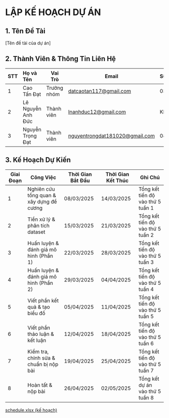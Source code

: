 # LẬP KẾ HOẠCH DỰ ÁN

## 1. Tên Đề Tài  
[Tên đề tài của dự án]  

## 2. Thành Viên & Thông Tin Liên Hệ  
| STT | Họ và Tên            | Vai Trò      | Email                          | SĐT        |
|:----|:---------------------|--------------|--------------------------------|:-----------|
| 1   | Cao Tấn Đạt          | Trưởng nhóm  | datcaotan117@gmail.com         | 0394660908 |
| 2   | Lê Nguyễn Anh Đức    | Thành viên   | lnanhduc12@gmail.com           | Không có   |
| 3   | Nguyễn Trọng Đạt     | Thành viên   | nguyentrongdat181020@gmail.com | 0896445421 |


## 3. Kế Hoạch Dự Kiến  
| Giai Đoạn | Công Việc                                      | Thời Gian Bắt Đầu | Thời Gian Kết Thúc | Ghi Chú                                   |
|-----------|------------------------------------------------|-------------------|--------------------|-------------------------------------------|
| 1         | Nghiên cứu tổng quan & xây dựng đề cương        | 08/03/2025        | 14/03/2025         | Tổng kết tiến độ vào thứ 5 tuần 1         |
| 2         | Tiền xử lý & phân tích dataset                   | 15/03/2025        | 21/03/2025         | Tổng kết tiến độ vào thứ 5 tuần 2         |
| 3         | Huấn luyện & đánh giá mô hình (Phần 1)             | 22/03/2025        | 28/03/2025         | Tổng kết tiến độ vào thứ 5 tuần 3         |
| 4         | Huấn luyện & đánh giá mô hình (Phần 2)             | 29/03/2025        | 04/04/2025         | Tổng kết tiến độ vào thứ 5 tuần 4         |
| 5         | Viết phần kết quả & tạo biểu đồ                   | 05/04/2025        | 11/04/2025         | Tổng kết tiến độ vào thứ 5 tuần 5         |
| 6         | Viết phần thảo luận & kết luận                    | 12/04/2025        | 18/04/2025         | Tổng kết tiến độ vào thứ 5 tuần 6         |
| 7         | Kiểm tra, chỉnh sửa & chuẩn bị nộp bài            | 19/04/2025        | 25/04/2025         | Tổng kết tiến độ vào thứ 5 tuần 7         |
| 8         | Hoàn tất & nộp bài                               | 26/04/2025        | 02/05/2025         | Tổng kết dự án vào thứ 5 tuần 8           |

[schedule.xlsx (kế hoạch)](./schedule.xlsx)
